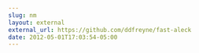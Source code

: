 ```yaml
---
slug: nm
layout: external
external_url: https://github.com/ddfreyne/fast-aleck
date: 2012-05-01T17:03:54-05:00
---
```

